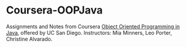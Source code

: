 # Coursera-OOPJava

Assignments and Notes from Coursera [Object Oriented Programming in Java](https://www.coursera.org/learn/object-oriented-java), offered by UC San Diego.
Instructors: Mia Minners, Leo Porter, Christine Alvarado.

